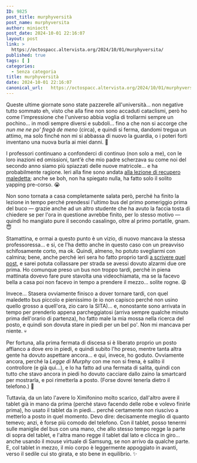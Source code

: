 ```yaml
---
ID: 9825
post_title: murphyversità
post_name: murphyversita
author: minioctt
post_date: 2024-10-01 22:16:07
layout: post
link: >
  https://octospacc.altervista.org/2024/10/01/murphyversita/
published: true
tags: [ ]
categories:
  - Senza categoria
title: murphyversità
date: 2024-10-01 22:16:07
canonical_url:   https://octospacc.altervista.org/2024/10/01/murphyversita/
---
```

<!-- wp:paragraph -->
<p>Queste ultime giornate sono state pazzerelle all'università... non negative tutto sommato eh, visto che alla fine non sono accaduti cataclismi, però ho come l'impressione che l'universo abbia voglia di trollarmi sempre un pochino... in modi sempre diversi e subdoli... fino a che non si accorge che <em>nun me ne po' fregà de meno</em> (circa), e quindi si ferma, dandomi tregua un attimo, ma solo finché non mi si abbassa di nuovo la guardia, o i poteri forti inventano una nuova burla ai miei danni. 🤡️</p>
<!-- /wp:paragraph -->

<!-- wp:paragraph -->
<p>I professori continuano a confonderci di continuo (non solo a me), con le loro inazioni ed omissioni, tant'è che mio padre scherzava su come noi del secondo anno siamo più spiazzati delle nuove matricole... e ha probabilmente ragione. Ieri alla fine sono andata <a href="/microblog-mirror/2024/09/25/la-riuniversitoctt/">alla lezione di recupero maledetta</a>; anche se boh, non ha spiegato nulla, ha fatto solo il solito yapping pre-corso. 😭️</p>
<!-- /wp:paragraph -->

<!-- wp:paragraph -->
<p>Non sono tornata a casa completamente salata però, perché ha finito la lezione in tempo perché prendessi l'ultimo bus del primo pomeriggio prima del buco — grazie anche ad un altro studente che ha avuto la faccia tosta di chiedere se per l'ora in questione avrebbe finito, per lo stesso motivo — quindi ho mangiato pure il secondo casalingo, oltre al primo portatile, gnam. 😇️</p>
<!-- /wp:paragraph -->

<!-- wp:paragraph -->
<p>Stamattina, e ormai a questo punto è un vizio, di nuovo mancava la stessa professoressa... e si, ce l'ha detto anche in questo caso con un preavviso schifosamente corto, ma ok. Quindi, almeno, ho potuto svegliarmi con calmina; bene, anche perché ieri sera ho fatto proprio tardi <a href="/microblog-mirror/2024/10/01/ultravisiocto/">a scrivere quel post</a>, e sarei potuta collassare per strada se avessi dovuto alzarmi due ore prima. Ho comunque preso un bus non troppo tardi, perché in piena mattinata dovevo fare pure stavolta una videochiamata, ma se la facevo bella a casa poi non facevo in tempo a prendere il mezzo... solite rogne. 😩️</p>
<!-- /wp:paragraph -->

<!-- wp:paragraph -->
<p>Invece... Stasera ovviamente finisco a dover tornare tardi, con quel maledetto bus piccolo e pienissimo (e io non capisco perché non usino quello grosso a quell'ora, zio caro la SITA)... e, nonostante sono arrivata in tempo per prenderlo appena parcheggiatosi (arriva sempre qualche minuto prima dell'orario di partenza), ho fatto male la mia mossa nella ricerca del posto, e quindi son dovuta stare in piedi per un bel po'. Non mi mancava per niente. 💀️</p>
<!-- /wp:paragraph -->

<!-- wp:paragraph -->
<p>Per fortuna, alla prima fermata di discesa si è liberato proprio un posto affianco a dove ero in piedi, e quindi subito l'ho preso, mentre tanta altra gente ha dovuto aspettare ancora... e qui, invece, ho goduto. Ovviamente ancora, perché la <em>Legge di Murphy</em> con me non si frena, è salito il controllore (e già qui...), e lo ha fatto ad una fermata di salita, quindi con tutto che stavo ancora in piedi ho dovuto cacciare dallo zaino la smartcard per mostrarla, e poi rimetterla a posto. (Forse dovrei tenerla dietro il telefono.) 👹️</p>
<!-- /wp:paragraph -->

<!-- wp:paragraph -->
<p>Tuttavia, da un lato l'avere lo Ximifonino molto scarico, dall'altro avere il tablet già in mano da prima (perché stavo facendo delle robe e volevo finirle prima), ho usato il tablet da in piedi... perché certamente non riuscivo a metterlo a posto in quel momento. Devo dire: decisamente meglio di quanto temevo; anzi, è forse più comodo del telefono. Con il tablet, posso tenermi sulle maniglie del bus con una mano, che allo stesso tempo regge la parte di sopra del tablet, e l'altra mano regge il tablet dal lato e clicca in giro... anche usando il mouse virtuale di Samsung, se non arrivo da qualche parte. E, col tablet in mezzo, il mio corpo è leggermente appoggiato in avanti, verso il sedile cui sto girata, e sto bene in equilibrio. ✨️</p>
<!-- /wp:paragraph -->